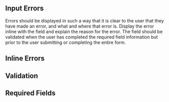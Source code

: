 ## Input Errors

Errors should be displayed in such a way that it is clear to the user that they have made an error, and what and where that error is.  Display the error inline with the field and explain the reason for the error.  The field should be validated when the user has completed the required field information but prior to the user submitting or completing the entire form.

## Inline Errors



## Validation



## Required Fields





